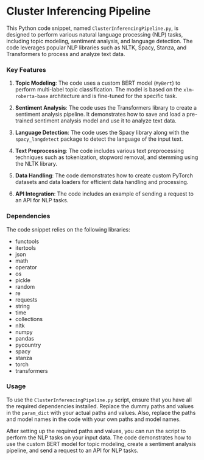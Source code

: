 # Cluster Inferencing Pipeline

This Python code snippet, named `ClusterInferencingPipeline.py`, is designed to perform various natural language processing (NLP) tasks, including topic modeling, sentiment analysis, and language detection. The code leverages popular NLP libraries such as NLTK, Spacy, Stanza, and Transformers to process and analyze text data.

### Key Features

1. **Topic Modeling**: The code uses a custom BERT model (`MyBert`) to perform multi-label topic classification. The model is based on the `xlm-roberta-base` architecture and is fine-tuned for the specific task.

2. **Sentiment Analysis**: The code uses the Transformers library to create a sentiment analysis pipeline. It demonstrates how to save and load a pre-trained sentiment analysis model and use it to analyze text data.

3. **Language Detection**: The code uses the Spacy library along with the `spacy_langdetect` package to detect the language of the input text.

4. **Text Preprocessing**: The code includes various text preprocessing techniques such as tokenization, stopword removal, and stemming using the NLTK library.

5. **Data Handling**: The code demonstrates how to create custom PyTorch datasets and data loaders for efficient data handling and processing.

6. **API Integration**: The code includes an example of sending a request to an API for NLP tasks.

### Dependencies

The code snippet relies on the following libraries:

- functools
- itertools
- json
- math
- operator
- os
- pickle
- random
- re
- requests
- string
- time
- collections
- nltk
- numpy
- pandas
- pycountry
- spacy
- stanza
- torch
- transformers

### Usage

To use the `ClusterInferencingPipeline.py` script, ensure that you have all the required dependencies installed. Replace the dummy paths and values in the `param_dict` with your actual paths and values. Also, replace the paths and model names in the code with your own paths and model names.

After setting up the required paths and values, you can run the script to perform the NLP tasks on your input data. The code demonstrates how to use the custom BERT model for topic modeling, create a sentiment analysis pipeline, and send a request to an API for NLP tasks.